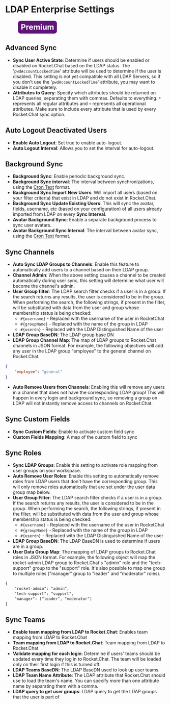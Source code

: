 # LDAP Enterprise Settings

<figure><img src="../../../../.gitbook/assets/Premium.svg" alt=""><figcaption></figcaption></figure>

## Advanced Sync

* **Sync User Active State**: Determine if users should be enabled or disabled on Rocket.Chat based on the LDAP status. The '`pwdAccountLockedTime`' attribute will be used to determine if the user is disabled. This setting is not yet compatible with all LDAP Servers, so if you don't use the '`pwdAccountLockedTime`' attribute, you may want to disable it completely.
* **Attributes to Query**: Specify which attributes should be returned on LDAP queries, separating them with commas. Defaults to everything. `*` represents all regular attributes and `+` represents all operational attributes. Make sure to include every attribute that is used by every Rocket.Chat sync option.

## Auto Logout Deactivated Users

* **Enable Auto Logout**: Set true to enable auto-logout.
* **Auto Logout Interval**: Allows you to set the interval for auto-logout.

## Background Sync <a href="#z21x5q1bor" id="z21x5q1bor"></a>

* **Background Sync**: Enable periodic background sync.
* **Background Sync interval**: The interval between synchronizations, using the [Cron Text](https://bunkat.github.io/later/parsers.html#text) format.
* **Background Sync Import New Users**: Will import all users (based on your filter criteria) that exist in LDAP and do not exist in Rocket.Chat.
* **Background Sync Update Existing Users**: This will sync the avatar, fields, username, etc (based on your configuration) of all users already imported from LDAP on every **Sync Interval**.
* **Avatar Background Sync**: Enable a separate background process to sync user avatars.
* **Avatar Background Sync Interval**: The interval between avatar sync, using the [Cron Text](https://bunkat.github.io/later/parsers.html#text) format.

## Sync Channels

* **Auto Sync LDAP Groups to Channels**: Enable this feature to automatically add users to a channel based on their LDAP group.
* **Channel Admin**: When the above setting causes a channel to be created automatically during user sync, this setting will determine what user will become the channel's admin.
* **User Group filter**: The LDAP search filter checks if a user is in a group. If the search returns any results, the user is considered to be in the group. When performing the search, the following strings, if present in the filter, will be substituted with data from the user and group whose membership status is being checked:
  * `#{username}` - Replaced with the username of the user in RocketChat
  * `#{groupName}` - Replaced with the name of the group in LDAP
  * `#{userdn}` - Replaced with the LDAP Distinguished Name of the user
* **LDAP Group BaseDN**: The LDAP group base DN
* **LDAP Group Channel Map**: The map of LDAP groups to Rocket.Chat channels in JSON format. For example, the following objectives will add any user in the LDAP group "employee" to the general channel on Rocket.Chat.

```json
{
	"employee": "general"
}
```

* **Auto Remove Users from Channels**: Enabling this will remove any users in a channel that does not have the corresponding LDAP group! This will happen in every login and background sync, so removing a group on LDAP will not instantly remove access to channels on Rocket.Chat.

## Sync Custom Fields <a href="#46mhpg4k6kv" id="46mhpg4k6kv"></a>

* **Sync Custom Fields**: Enable to activate custom field sync
* **Custom Fields Mapping**: A map of the custom field to sync

## Sync Roles <a href="#y262hx6p5o9" id="y262hx6p5o9"></a>

* **Sync LDAP Groups**: Enable this setting to activate role mapping from user groups on your workspace.
* **Auto Remove User Roles**: Enable this setting to automatically remove roles from LDAP users that don't have the corresponding group. This will only remove roles automatically that are set under the user data group map below.
* **User Group Filter**: The LDAP search filter checks if a user is in a group. If the search returns any results, the user is considered to be in the group. When performing the search, the following strings, if present in the filter, will be substituted with data from the user and group whose membership status is being checked:
  * `#{username}` - Replaced with the username of the user in RocketChat
  * `#{groupName}` - Replaced with the name of the group in LDAP
  * `#{userdn}` - Replaced with the LDAP Distinguished Name of the user
* **LDAP Group BaseDN**: The LDAP BaseDN is used to determine if users are in a group.
* **User Data Group Map**: The mapping of LDAP groups to Rocket.Chat roles in JSON format. For example, the following object will map the rocket-admin LDAP group to Rocket.Chat's "admin" role and the "tech-support" group to the "support" role. It's also possible to map one group to multiple roles ("manager" group to "leader" and "moderator" roles).

```
{
	"rocket-admin": "admin",
	"tech-support": "support",
	"manager": ["leader", "moderator"]
}
```

## Sync Teams <a href="#h8eyqbx7wnb" id="h8eyqbx7wnb"></a>

* **Enable team mapping from LDAP to Rocket.Chat**: Enables team mapping from LDAP to Rocket.Chat
* **Team mapping from LDAP to Rocket.Chat**: Team mapping from LDAP to Rocket.Chat
* **Validate mapping for each login**: Determine if users' teams should be updated every time they log in to Rocket.Chat. The team will be loaded only on their first login if this is turned off.
* **LDAP Teams BaseDN**: The LDAP BaseDN used to look up user teams.
* **LDAP Team Name Attribute**: The LDAP attribute that Rocket.Chat should use to load the team's name. You can specify more than one attribute name by separating them with a comma.
* **LDAP query to get user groups**: LDAP query to get the LDAP groups that the user is part of
